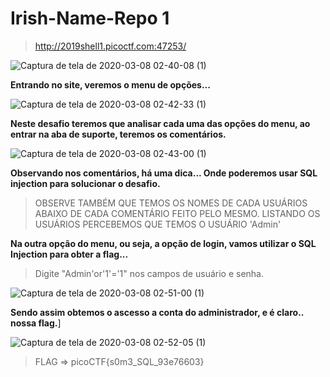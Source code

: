 
# Irish-Name-Repo 1
> http://2019shell1.picoctf.com:47253/

![Captura de tela de 2020-03-08 02-40-08 (1)](https://user-images.githubusercontent.com/51774020/76157544-ef330980-60e8-11ea-8ef5-c51d6eb38b6b.png)

**Entrando no site, veremos o menu de opções...**

![Captura de tela de 2020-03-08 02-42-33 (1)](https://user-images.githubusercontent.com/51774020/76157583-55b82780-60e9-11ea-9475-9ceb6f9daad1.png)

**Neste desafio teremos que analisar cada uma das opções do menu, ao entrar na aba de suporte, teremos os comentários.**

![Captura de tela de 2020-03-08 02-43-00 (1)](https://user-images.githubusercontent.com/51774020/76157602-99129600-60e9-11ea-90e0-6e35c376de12.png)

**Observando nos comentários, há uma dica...
Onde poderemos usar SQL injection para solucionar o desafio.**
> OBSERVE TAMBÉM QUE TEMOS OS NOMES DE CADA USUÁRIOS ABAIXO DE CADA COMENTÁRIO FEITO PELO MESMO. LISTANDO OS USUÁRIOS PERCEBEMOS QUE TEMOS O USUÁRIO 'Admin'

**Na outra opção do menu, ou seja, a opção de login, vamos utilizar o SQL Injection para obter a flag...**
> Digite "Admin'or'1'='1" nos campos de usuário e senha.


![Captura de tela de 2020-03-08 02-51-00 (1)](https://user-images.githubusercontent.com/51774020/76157655-500f1180-60ea-11ea-93be-e32236d78ba8.png)

**Sendo assim obtemos o ascesso a conta do administrador, e é claro.. nossa flag.**]

![Captura de tela de 2020-03-08 02-52-05 (1)](https://user-images.githubusercontent.com/51774020/76157669-96647080-60ea-11ea-9ac5-e7e1498e9210.png)

> FLAG => picoCTF{s0m3_SQL_93e76603}

